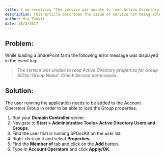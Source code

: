 ```yaml
---
title: I am receiving ”The service was unable to read Active Directory properties for Group SID(s)”.
description: This article describes the issue of service not being able to read Active Directory properties for group SID(s).
author: Mia Tomaić
date: 18/5/2017
---
```


## Problem:
While loading a SharePoint farm the following error message was displayed in the event log:
> *The service was unable to read Active Directory properties for Group SID(s):’Group Name’. Check Service permissions.*

## Solution:
The user running the application needs to be added to the Account Operators Group in order to be able to load the Group properties.
1. Run your **Domain Controller** server.
2. Navigate to **Start > Administrative Tools> Active Directory Users and Groups**.
3. Find the user that is running SPDocKit on the user list.
4. Right-click on it and select **Properties**.
5. Find the **Member of** tab and click on the **Add** button.
6. Type in **Account Operators** and click **Apply/OK**.